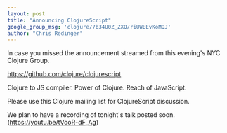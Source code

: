 ```yaml
---
layout: post
title: "Announcing ClojureScript"
google_group_msg: 'clojure/7b34U0Z_ZXQ/riUWEEvKoMQJ'
author: "Chris Redinger"
---
```


In case you missed the announcement streamed from this evening's NYC Clojure Group.

https://github.com/clojure/clojurescript

Clojure to JS compiler. Power of Clojure. Reach of JavaScript.

Please use this Clojure mailing list for ClojureScript discussion.

We plan to have a recording of tonight's talk posted soon. (<https://youtu.be/tVooR-dF_Ag>)
